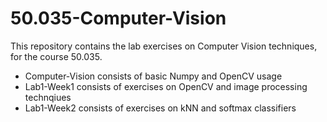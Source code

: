 # 50.035-Computer-Vision

This repository contains the lab exercises on Computer Vision techniques, for the course 50.035.

- Computer-Vision consists of basic Numpy and OpenCV usage
- Lab1-Week1 consists of exercises on OpenCV and image processing technqiues
- Lab1-Week2 consists of exercises on kNN and softmax classifiers

